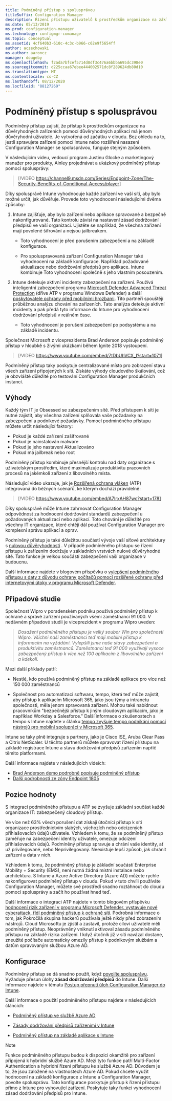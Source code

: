 ```yaml
---
title: Podmíněný přístup s spolusprávou
titleSuffix: Configuration Manager
description: Řízení přístupu uživatelů k prostředkům organizace na základě pravidel dodržování předpisů z Intune
ms.date: 05/13/2019
ms.prod: configuration-manager
ms.technology: configmgr-comanage
ms.topic: conceptual
ms.assetid: 4cf640b3-610c-4c3c-b966-c62e9f5654ff
author: aczechowski
ms.author: aaroncz
manager: dougeby
ms.openlocfilehash: f2ada7bfcef5714d8df3c476a6bbba695dc398e0
ms.sourcegitcommit: d225ccaa67ebee444002571dc8f289624db80d10
ms.translationtype: MT
ms.contentlocale: cs-CZ
ms.lasthandoff: 08/12/2020
ms.locfileid: "88127269"
---
```

# <a name="conditional-access-with-co-management"></a>Podmíněný přístup s spolusprávou

Podmíněný přístup zajistí, že přístup k prostředkům organizace na důvěryhodných zařízeních pomocí důvěryhodných aplikací má jenom důvěryhodní uživatelé. Je vytvořená od začátku v cloudu. Bez ohledu na to, jestli spravujete zařízení pomocí Intune nebo rozšíření nasazení Configuration Manager se spolusprávou, funguje stejným způsobem.

V následujícím videu, vedoucí program Justinu Glocke a marketingový manažer pro produkty, Ainley projednávat a ukázkový podmíněný přístup pomocí spolusprávy:

> [!VIDEO https://channel9.msdn.com/Series/Endpoint-Zone/The-Security-Benefits-of-Conditional-Access/player]

Díky spolusprávě Intune vyhodnocuje každé zařízení ve vaší síti, aby bylo možné určit, jak důvěřuje. Provede toto vyhodnocení následujícími dvěma způsoby:

1. Intune zajišťuje, aby bylo zařízení nebo aplikace spravované a bezpečně nakonfigurované. Tato kontrolu závisí na nastavení zásad dodržování předpisů ve vaší organizaci. Ujistěte se například, že všechna zařízení mají povolené šifrování a nejsou jailbreakem.  

    - Toto vyhodnocení je před porušením zabezpečení a na základě konfigurace.  

    - Pro spoluspravovaná zařízení Configuration Manager také vyhodnocení na základě konfigurace. Například požadované aktualizace nebo dodržování předpisů pro aplikace. Intune kombinuje Toto vyhodnocení společně s jeho vlastním posouzením.  

2. Intune detekuje aktivní incidenty zabezpečení na zařízení. Používá inteligentní zabezpečení programu [Microsoft Defender Advanced Threat Protection](/windows/security/threat-protection/microsoft-defender-atp/microsoft-defender-advanced-threat-protection) (dříve ATP v programu Windows Defender) a další [poskytovatele ochrany před mobilními hrozbami](https://www.lookout.com/about/partners/microsoft). Tito partneři spouštějí průběžnou analýzu chování na zařízeních. Tato analýza detekuje aktivní incidenty a pak předá tyto informace do Intune pro vyhodnocení dodržování předpisů v reálném čase.  

    - Toto vyhodnocení je porušení zabezpečení po podsystému a na základě incidentu.  

Společnost Microsoft z viceprezidenta Brad Anderson popisuje podmíněný přístup v hloubkě s živými ukázkami během Ignite 2018 vystoupení. 

> [!VIDEO https://www.youtube.com/embed/7tDbUhVCX_I?start=1071]

Podmíněný přístup taky poskytuje centralizované místo pro zobrazení stavu všech zařízení připojených k síti. Získáte výhody cloudového škálování, což je obzvláště důležité pro testování Configuration Manager produkčních instancí.


## <a name="benefits"></a>Výhody

Každý tým IT je Obsessed se zabezpečením sítě. Před přístupem k síti je nutné zajistit, aby všechna zařízení splňovala vaše požadavky na zabezpečení a podnikové požadavky. Pomocí podmíněného přístupu můžete určit následující faktory: 
- Pokud je každé zařízení zašifrované  
- Pokud je nainstalován malware  
- Pokud je jeho nastavení Aktualizováno  
- Pokud má jailbreak nebo root  

Podmíněný přístup kombinuje přesnější kontrolu nad daty organizace s uživatelským prostředím, které maximalizuje produktivitu pracovních procesů na jakémkoli zařízení z libovolného místa.

Následující video ukazuje, jak je [Rozšířená ochrana vláken](https://www.microsoft.com/windowsforbusiness/windows-atp) (ATP) integrovaná do běžných scénářů, ke kterým dochází pravidelně:

> [!VIDEO https://www.youtube.com/embed/A7IrxAH87wc?start=178]

Díky spolusprávě může Intune zahrnovat Configuration Manager odpovědnost za hodnocení dodržování standardů zabezpečení u požadovaných aktualizací nebo aplikací. Toto chování je důležité pro všechny IT organizace, které chtějí dál používat Configuration Manager pro komplexní správu aplikací a oprav.

Podmíněný přístup je také důležitou součástí vývoje vaší síťové architektury s [nulovou důvěryhodností](https://cloudblogs.microsoft.com/microsoftsecure/2018/06/14/building-zero-trust-networks-with-microsoft-365/) . V případě podmíněného přístupu se řízení přístupu k zařízením dodržuje v základních vrstvách nulové důvěryhodné sítě. Tato funkce je velkou součástí zabezpečení vaší organizace v budoucnu.

Další informace najdete v blogovém příspěvku o [vylepšení podmíněného přístupu s daty z důvodu ochrany počítačů pomocí rozšířené ochrany před internetovými útoky v programu Microsoft Defender](https://techcommunity.microsoft.com/t5/Enterprise-Mobility-Security/Enhancing-conditional-access-with-machine-risk-data-from-Windows/ba-p/250559).



## <a name="case-studies"></a>Případové studie

Společnost Wipro v poradenském podniku používá podmíněný přístup k ochraně a správě zařízení používaných všemi zaměstnanci 91 000. V nedávném případové studii je viceprezident v programu Wipro uveden:

> *Dosažení podmíněného přístupu je velký soubor Win pro společnosti Wipro. Všichni naši zaměstnanci teď mají mobilní přístup k informacím na vyžádání.* 
>  *Vylepšili jsme naše stavy zabezpečení a produktivitu zaměstnanců. Zaměstnanci teď 91 000 využívají vysoce zabezpečený přístup k více než 100 aplikacím z libovolného zařízení a kdekoli.*

<!-- waiting for the case study to be public
For more information, see [Wipro drives mobile productivity with Microsoft cloud security tools to improve customer engagements](https://customers.microsoft.com/story/446f72f9-2f50-4697-b688-6d279786e010)
-->

Mezi další příklady patří: 

- Nestlé, kdo používá podmíněný přístup na základě aplikace pro více než 150 000 zaměstnanců  

- Společnost pro automatizaci softwaru, tempo, která teď může zajistit, aby přístup k aplikacím Microsoft 365, jako jsou týmy a intranetu společnosti, měla jenom spravovaná zařízení. Mohou také nabídnout pracovníkům "bezpečnější přístup k jiným cloudovým aplikacím, jako je například Workday a Salesforce." Další informace o zkušenostech s tempo s Intune najdete v článku [tempo zvyšuje tempo podnikání pomocí nástrojů pro mobilní spolupráci v Microsoft 365](https://customers.microsoft.com/story/cadence-partner-professional-services-microsoft-365).

Intune se taky plně integruje s partnery, jako je Cisco ISE, Aruba Clear Pass a Citrix NetScaler. U těchto partnerů můžete spravovat řízení přístupu na základě registrace Intune a stavu dodržování předpisů zařízením napříč těmito platformami.

Další informace najdete v následujících videích:
- [Brad Anderson demo podrobně popisuje podmíněný přístup](https://youtu.be/8321obNofgM?t=547)  
- [Další podrobnosti ze zóny Endpoint 1805](https://youtu.be/f-ILlEuBFZg?t=196)  


## <a name="value-proposition"></a>Pozice hodnoty

S integrací podmíněného přístupu a ATP se zvyšuje základní součást každé organizace IT: zabezpečený cloudový přístup.

Ve více než 63% všech porušení dat získají útočníci přístup k síti organizace prostřednictvím slabých, výchozích nebo odcizených přihlašovacích údajů uživatele. Vzhledem k tomu, že se podmíněný přístup zaměřuje na zabezpečení identity uživatele, omezuje odcizení přihlašovacích údajů. Podmíněný přístup spravuje a chrání vaše identity, ať už privilegované, nebo Neprivilegovaný. Neexistuje lepší způsob, jak chránit zařízení a data v nich.

Vzhledem k tomu, že podmíněný přístup je základní součástí Enterprise Mobility + Security (EMS), není nutná žádná místní instalace nebo architektura. S Intune a Azure Active Directory (Azure AD) můžete rychle nakonfigurovat podmíněný přístup v cloudu. Pokud v tuto chvíli používáte Configuration Manager, můžete své prostředí snadno roztáhnout do cloudu pomocí spolusprávy a začít ho používat hned teď.

Další informace o integraci ATP najdete v tomto blogovém příspěvku [hodnocení rizik zařízení v programu Microsoft Defender. vystavuje nové cyberattack, řídí podmíněný přístup k ochraně sítí](https://cloudblogs.microsoft.com/microsoftsecure/2018/11/28/windows-defender-atp-device-risk-score-exposes-new-cyberattack-drives-conditional-access-to-protect-networks/). Podrobná informace o tom, jak Pokročilá skupina hackerů používala ještě nikdy před zobrazením nástrojů. Cloud Microsoftu je zjistil a zastavil, protože cíloví uživatelé měli podmíněný přístup. Neoprávněný vniknutí aktivoval zásadu podmíněného přístupu na základě rizika zařízení. I když útočník již v síti navázal dostane, zneužité počítače automaticky omezily přístup k podnikovým službám a datům spravovaným službou Azure AD.



## <a name="configure"></a>Konfigurace

Podmíněný přístup se dá snadno použít, když [povolíte spolusprávu](how-to-enable.md). Vyžaduje přesun úlohy **zásad dodržování předpisů** do Intune. Další informace najdete v tématu [Postup přepnutí úloh Configuration Manager do Intune](how-to-switch-workloads.md). 

Další informace o použití podmíněného přístupu najdete v následujících článcích: 

- [Podmíněný přístup ve službě Azure AD](https://docs.microsoft.com/azure/active-directory/conditional-access/overview)  

- [Zásady dodržování předpisů zařízeními v Intune](https://docs.microsoft.com/intune/device-compliance)  

- [Podmíněný přístup na základě aplikace s Intune](https://docs.microsoft.com/intune/app-based-conditional-access-intune)  

> [!Note]  
> Funkce podmíněného přístupu budou k dispozici okamžitě pro zařízení připojená k hybridní službě Azure AD. Mezi tyto funkce patří Multi-Factor Authentication a hybridní řízení přístupu ke službě Azure AD. Důvodem je to, že jsou založené na vlastnostech Azure AD. Pokud chcete využít hodnocení na základě konfigurace z Intune a Configuration Manager, povolte spolusprávu. Tato konfigurace poskytuje přístup k řízení přístupu přímo z Intune pro vyhovující zařízení. Poskytuje taky funkci vyhodnocení zásad dodržování předpisů pro Intune.  

